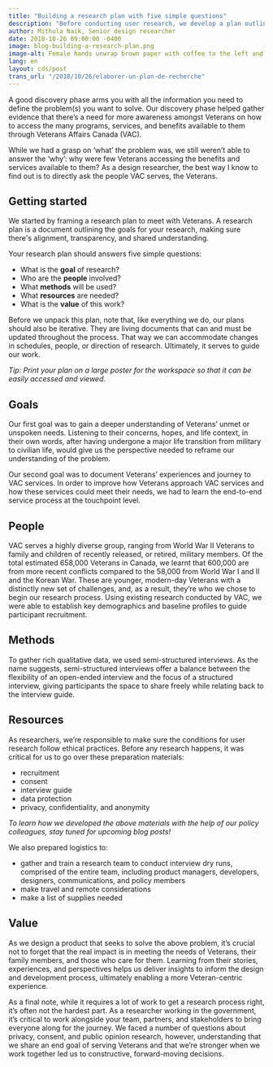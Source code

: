 ```yaml
---
title: "Building a research plan with five simple questions"
description: "Before conducting user research, we develop a plan outlining the goals for performing research to ensure that there’s alignment, transparency, and shared understanding."
author: Mithula Naik, Senior design researcher
date: 2018-10-26 09:00:00 -0400
image: blog-building-a-research-plan.png
image-alt: Female hands unwrap brown paper with coffee to the left and purple flowers to the right.
lang: en
layout: cds/post
trans_url: "/2018/10/26/elaborer-un-plan-de-recherche"
---
```


A good discovery phase arms you with all the information you need to define the problem(s) you want to solve. Our discovery phase helped gather evidence that there’s a need for more awareness amongst Veterans on how to access the many programs, services, and benefits available to them through Veterans Affairs Canada (VAC).

While we had a grasp on ‘what’ the problem was, we still weren’t able to answer the ‘why’: why were few Veterans accessing the benefits and services available to them? As a design researcher, the best way I know to find out is to directly ask the people VAC serves, the Veterans.

## Getting started
We started by framing a research plan to meet with Veterans. A research plan is a document outlining the goals for your research, making sure there's alignment, transparency, and shared understanding.

Your research plan should answers five simple questions:
* What is the **goal** of research?
* Who are the **people** involved?
* What **methods** will be used?
* What **resources** are needed?
* What is the **value** of this work?

Before we unpack this plan, note that, like everything we do, our plans should also be iterative. They are living documents that can and must be updated throughout the process. That way we can accommodate changes in schedules, people, or direction of research. Ultimately, it serves to guide our work.

*Tip: Print your plan on a large poster for the workspace so that it can be easily accessed and viewed.*

## Goals
Our first goal was to gain a deeper understanding of Veterans’ unmet or unspoken needs. Listening to their concerns, hopes, and life context, in their own words, after having undergone a major life transition from military to civilian life, would give us the perspective needed to reframe our understanding of the problem.

Our second goal was to document Veterans’ experiences and journey to VAC services. In order to improve how Veterans approach VAC services and how these services could meet their needs, we had to learn the end-to-end service process at the touchpoint level.  

## People
VAC serves a highly diverse group, ranging from World War II Veterans to family and children of recently released, or retired, military members. Of the total estimated 658,000 Veterans in Canada, we learnt that 600,000 are from more recent conflicts compared to the 58,000 from World War I and II and the Korean War. These are younger, modern-day Veterans with a distinctly new set of challenges, and, as a result, they’re who we chose to begin our research process. Using existing research conducted by VAC, we were able to establish key demographics and baseline profiles to guide participant recruitment.

## Methods
To gather rich qualitative data, we used semi-structured interviews. As the name suggests, semi-structured interviews offer a balance between the flexibility of an open-ended interview and the focus of a structured interview, giving participants the space to share freely while relating back to the interview guide.

## Resources
As researchers, we’re responsible to make sure the conditions for user research follow ethical practices. Before any research happens, it was critical for us to go over these preparation materials:
* recruitment
* consent
* interview guide
* data protection
* privacy, confidentiality, and anonymity

*To learn how we developed the above materials with the help of our policy colleagues, stay tuned for upcoming blog posts!*

We also prepared logistics to:
* gather and train a research team to conduct interview dry runs, comprised of the entire team, including product managers, developers, designers, communications, and policy members
* make travel and remote considerations
* make a list of supplies needed

## Value
As we design a product that seeks to solve the above problem, it’s crucial not to forget that the real impact is in meeting the needs of Veterans, their family members, and those who care for them. Learning from their stories, experiences, and perspectives helps us deliver insights to inform the design and development process, ultimately enabling a more Veteran-centric experience.

As a final note, while it requires a lot of work to get a research process right, it’s often not the hardest part. As a researcher working in the government, it’s critical to work alongside your team, partners, and stakeholders to bring everyone along for the journey. We faced a number of questions about privacy, consent, and public opinion research, however, understanding that we share an end goal of serving Veterans and that we’re stronger when we work together led us to constructive, forward-moving decisions.
